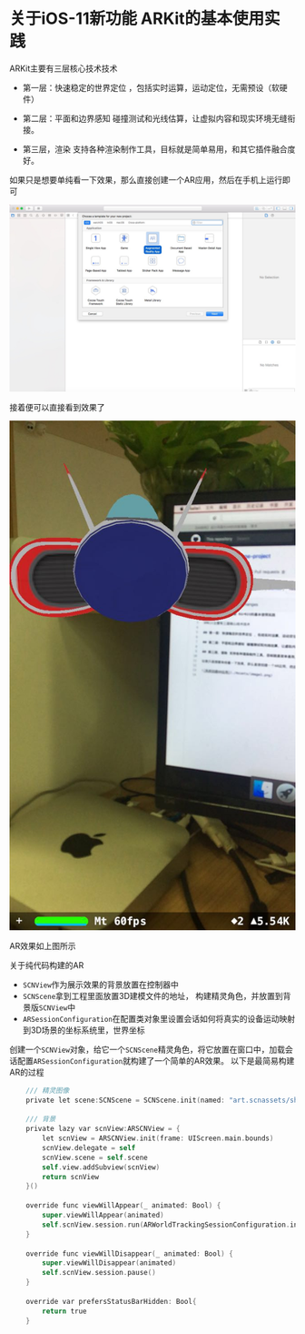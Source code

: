 # 关于iOS-11新功能 ARKit的基本使用实践

ARKit主要有三层核心技术技术

- 第一层：快速稳定的世界定位 ，包括实时运算，运动定位，无需预设（软硬件）

- 第二层：平面和边界感知 碰撞测试和光线估算，让虚拟内容和现实环境无缝衔接。

- 第三层，渲染 支持各种渲染制作工具，目标就是简单易用，和其它插件融合度好。

如果只是想要单纯看一下效果，那么直接创建一个AR应用，然后在手机上运行即可

![系统创建AR应用](./Assets/image1.png)

接着便可以直接看到效果了

![AR效果](./Assets/image2.jpeg)

AR效果如上图所示

关于纯代码构建的AR

- `SCNView`作为展示效果的背景放置在控制器中
- `SCNScene`拿到工程里面放置3D建模文件的地址， 构建精灵角色，并放置到背景版`SCNView`中
- `ARSessionConfiguration`在配置类对象里设置会话如何将真实的设备运动映射到3D场景的坐标系统里，世界坐标

创建一个`SCNView`对象，给它一个`SCNScene`精灵角色，将它放置在窗口中，加载会话配置`ARSessionConfiguration`就构建了一个简单的AR效果。
以下是最简易构建AR的过程
```objective-c
    /// 精灵图像
    private let scene:SCNScene = SCNScene.init(named: "art.scnassets/ship.scn")!
    
    /// 背景
    private lazy var scnView:ARSCNView = {
        let scnView = ARSCNView.init(frame: UIScreen.main.bounds)
        scnView.delegate = self
        scnView.scene = self.scene
        self.view.addSubview(scnView)
        return scnView
    }()
    
    override func viewWillAppear(_ animated: Bool) {
        super.viewWillAppear(animated)
        self.scnView.session.run(ARWorldTrackingSessionConfiguration.init())
    }
    
    override func viewWillDisappear(_ animated: Bool) {
        super.viewWillDisappear(animated)
        self.scnView.session.pause()
    }
    
    override var prefersStatusBarHidden: Bool{
        return true
    }
```

